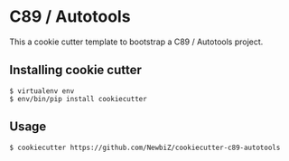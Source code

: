 C89 / Autotools
===============

This a cookie cutter template to bootstrap a C89 / Autotools project.

Installing cookie cutter
------------------------

    $ virtualenv env
    $ env/bin/pip install cookiecutter

Usage
-----

    $ cookiecutter https://github.com/NewbiZ/cookiecutter-c89-autotools
